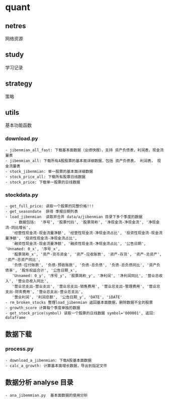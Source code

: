 # quant

## netres
网络资源


## study
学习记录


## strategy
策略

## utils
基本功能函数

### download.py
    - jibenmian_all_fast: 下载基本面数据（业绩快报），支持 资产负债表，利润表，现金流量表
    - jibenmian_all: 下载所有A股股票的基本面详细数据，包括 资产负债表， 利润表， 现金流量表
    - stock_jibenmian: 单一股票的基本面详细数据
    - stock_price_all: 下载所有股票日线数据
    - stock_price: 下载单一股票的日线数据

### stockdata.py
    - get_full_price: 读取一个股票的完整价格!!!
    - get_seasondate  获得 季报日期列表
    - load_jibenmian  读取并合并 data/a/jibenmian 目录下多个季度的数据
        - 数据包括:  '序号', '股票代码', '股票简称', '净现金流-净现金流', '净现金流-同比增长',
       '经营性现金流-现金流量净额', '经营性现金流-净现金流占比', '投资性现金流-现金流量净额', '投资性现金流-净现金流占比',
       '融资性现金流-现金流量净额', '融资性现金流-净现金流占比', '公告日期', 'Unnamed: 0_x', '序号_x',
       '股票简称_x', '资产-货币资金', '资产-应收账款', '资产-存货', '资产-总资产', '资产-总资产同比',
       '负债-应付账款', '负债-预收账款', '负债-总负债', '负债-总负债同比', '资产负债率', '股东权益合计', '公告日期_x',
       'Unnamed: 0_y', '序号_y', '股票简称_y', '净利润', '净利润同比', '营业总收入', '营业总收入同比',
       '营业总支出-营业支出', '营业总支出-销售费用', '营业总支出-管理费用', '营业总支出-财务费用', '营业总支出-营业总支出',
       '营业利润', '利润总额', '公告日期_y', 'DATE', 'iDATE'
    - rm_broken_stocks 整理load_jibenmian 返回基本面数据，删除数据不全的股票
    - growth_score 计算每个季度单独的数据
    - get_stock_price(symbol) 读取一个股票的日线数据 symbol='000001', 返回: dataframe


## 数据下载
### process.py
    - download_a_jibenmian: 下载A股基本面数据
    - calc_a_growth: 计算基本面增长数据，导出到指定文件

## 数据分析 analyse 目录
    - ana_jibemmian.py  基本面数据的使用分析